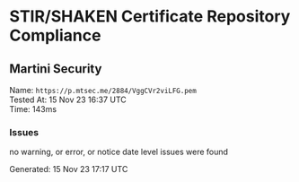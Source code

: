 # STIR/SHAKEN Certificate Repository Compliance

## Martini Security

Name: `https://p.mtsec.me/2884/VggCVr2viLFG.pem`\
Tested At: 15 Nov 23 16:37 UTC\
Time: 143ms

### Issues

no warning, or error, or notice date level issues were found

Generated: 15 Nov 23 17:17 UTC